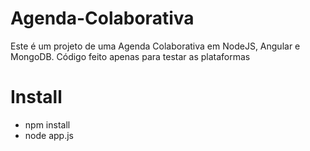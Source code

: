 Agenda-Colaborativa
===================

Este é um projeto de uma Agenda Colaborativa em NodeJS, Angular e MongoDB. Código feito apenas para testar as plataformas

Install
=======
* npm install
* node app.js
